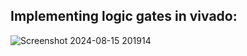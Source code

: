 ## Implementing logic gates in vivado:
![Screenshot 2024-08-15 201914](https://github.com/user-attachments/assets/714f6f7e-deac-4917-9d8e-f6eba284a0bc)
